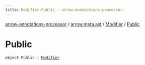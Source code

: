 ```yaml
---
title: Modifier.Public - arrow-annotations-processor
---
```


[arrow-annotations-processor](../../index.html) / [arrow.meta.ast](../index.html) / [Modifier](index.html) / [Public](./-public.html)

# Public

`object Public : `[`Modifier`](index.html)